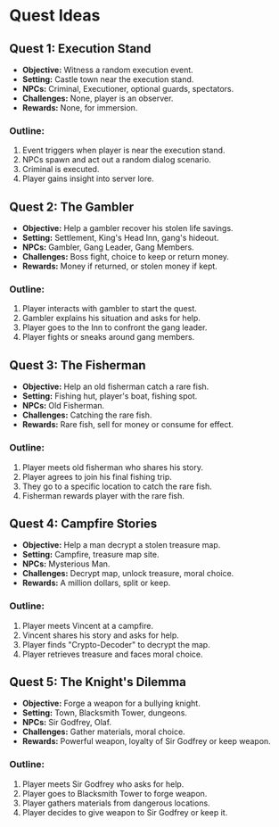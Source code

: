 # Quest Ideas

## Quest 1: Execution Stand

- **Objective:** Witness a random execution event.
- **Setting:** Castle town near the execution stand.
- **NPCs:** Criminal, Executioner, optional guards, spectators.
- **Challenges:** None, player is an observer.
- **Rewards:** None, for immersion.

### Outline:

1. Event triggers when player is near the execution stand.
2. NPCs spawn and act out a random dialog scenario.
3. Criminal is executed.
4. Player gains insight into server lore.

## Quest 2: The Gambler

- **Objective:** Help a gambler recover his stolen life savings.
- **Setting:** Settlement, King's Head Inn, gang's hideout.
- **NPCs:** Gambler, Gang Leader, Gang Members.
- **Challenges:** Boss fight, choice to keep or return money.
- **Rewards:** Money if returned, or stolen money if kept.

### Outline:

1. Player interacts with gambler to start the quest.
2. Gambler explains his situation and asks for help.
3. Player goes to the Inn to confront the gang leader.
4. Player fights or sneaks around gang members.

## Quest 3: The Fisherman

- **Objective:** Help an old fisherman catch a rare fish.
- **Setting:** Fishing hut, player's boat, fishing spot.
- **NPCs:** Old Fisherman.
- **Challenges:** Catching the rare fish.
- **Rewards:** Rare fish, sell for money or consume for effect.

### Outline:

1. Player meets old fisherman who shares his story.
2. Player agrees to join his final fishing trip.
3. They go to a specific location to catch the rare fish.
4. Fisherman rewards player with the rare fish.

## Quest 4: Campfire Stories

- **Objective:** Help a man decrypt a stolen treasure map.
- **Setting:** Campfire, treasure map site.
- **NPCs:** Mysterious Man.
- **Challenges:** Decrypt map, unlock treasure, moral choice.
- **Rewards:** A million dollars, split or keep.

### Outline:

1. Player meets Vincent at a campfire.
2. Vincent shares his story and asks for help.
3. Player finds "Crypto-Decoder" to decrypt the map.
4. Player retrieves treasure and faces moral choice.

## Quest 5: The Knight's Dilemma

- **Objective:** Forge a weapon for a bullying knight.
- **Setting:** Town, Blacksmith Tower, dungeons.
- **NPCs:** Sir Godfrey, Olaf.
- **Challenges:** Gather materials, moral choice.
- **Rewards:** Powerful weapon, loyalty of Sir Godfrey or keep weapon.

### Outline:

1. Player meets Sir Godfrey who asks for help.
2. Player goes to Blacksmith Tower to forge weapon.
3. Player gathers materials from dangerous locations.
4. Player decides to give weapon to Sir Godfrey or keep it.